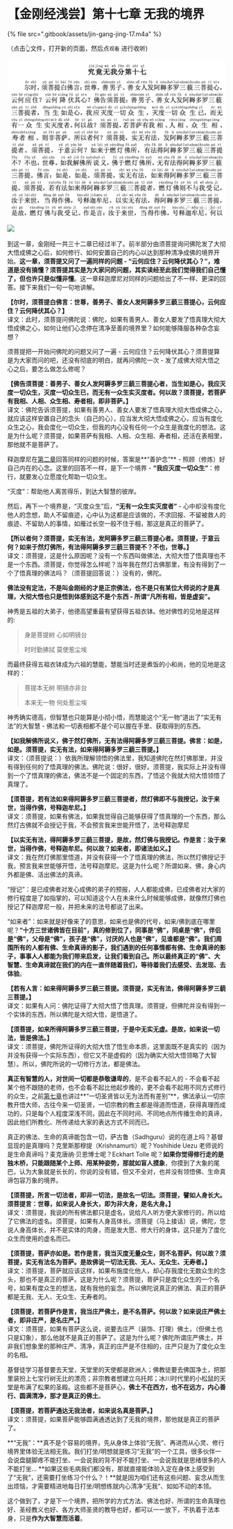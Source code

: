 # 【金刚经浅尝】第十七章 无我的境界

{% file src=".gitbook/assets/jin-gang-jing-17.m4a" %}

（点击👆文件，打开新的页面，然后点`观看` 进行收听\)

![](.gitbook/assets/image%20%282%29.png)

![](https://mmbiz.qpic.cn/mmbiz_png/xws7d9qricCZFDFZ0Da8ljCShdftQe2emWF9VhBXicIoiaQGd3g33V3qWpuQh5c6Zw5HlhGssqXUrJIn4YeA5aBKw/640?wx_fmt=png&tp=webp&wxfrom=5&wx_lazy=1&wx_co=1)

到这一章，金刚经一共三十二章已经过半了。前半部分由须菩提询问佛陀发了大彻大悟成佛之心后，如何修行、如何安置自己的内心以达到那种清净成佛的境界开始。**这一章，须菩提又问了一遍同样的问题 - “云何应住？云何降伏其心？”，难道是没有搞懂？**须菩提其实是为大家问的问题，其实读经至此**我们觉得我们自己懂了，但也许只是似懂非懂**。这一章释迦摩尼对同样的问题给出了不一样、更深的回答。接下来我们一句一句地讲解。

**【尔时，须菩提白佛言：世尊，善男子、善女人发阿耨多罗三藐三菩提心，云何应住？云何降伏其心？】**  
译文：此时，须菩提问佛陀说：佛陀，如果有善男人、善女人要发了悟真理大彻大悟成佛之心，如何让他们心念停在清净至善的境界里？如何能够降服各种杂念妄想？

须菩提把一开始问佛陀的问题又问了一遍 - 云何应住？云何降伏其心？须菩提算是为大家而问的吧，还没有彻底的明白，就再问佛陀一次 - 发了成佛大彻大悟之心之后，要怎么做怎么修呢？

**【佛告须菩提：善男子、善女人发阿耨多罗三藐三菩提心者，当生如是心，我应灭度一切众生，灭度一切众生已，而无有一众生实灭度者。何以故？须菩提，若菩萨有我相、人相、众生相、寿者相，即非菩萨。】**  
译文：佛陀告诉须菩提，如果有善男人、善女人要发了悟真理大彻大悟成佛之心，就应该这样安置自己的念头（自己的心），应当发大彻大悟成佛之心，应当有度化众生之心，我会度化一切众生，但我的内心没有任何一个众生是我度化的想法。这是为什么呢？须菩提，如果菩萨有我相、人相、众生相、寿者相，还活在表相里，那他就不是菩萨了。

释迦摩尼在[第二章](http://mp.weixin.qq.com/s?__biz=MzAxODcwMDg0Mg==&mid=2247484657&idx=1&sn=fb5b323797af9a31c60e739fecfefd94&chksm=9bd30bb4aca482a290876f170c9d289859394e356df823501c4d2e66e5a53f729d6fbee94458&scene=21#wechat_redirect)回答同样的问题的时候，答案是**“善护念”** - 照顾（修炼）好自己内在的心念。这里的回答不一样，是下一个境界 - **“我应灭度一切众生”**：修行，就要发心立愿度化帮助一切众生。

“灭度”：帮助他人离苦得乐，到达大智慧的彼岸。

然后，再下一个境界是，“灭度众生”后，**“无有一众生实灭度者”** - 心中却没有度化他人的念想，助人不留痕迹，心中认为这都是应该做的，不求回报、不留被救人的痕迹、不留助人的事情，如雁过长空一般不住于相，那这是真正的菩萨了。

**【所以者何？须菩提，实无有法，发阿耨多罗三藐三菩提心者。须菩提，于意云何？如来于然灯佛所，有法得阿耨多罗三藐三菩提不？不也，世尊。】**  
译文：须菩提，这是什么原因呢？没有一个东西叫做佛法，大彻大悟了悟真理也不是一个东西。须菩提，你觉得怎么样呢？当年我在然灯古佛那里，有没有得到了一个了悟真理的佛法吗？（须菩提回答说：）没有的，佛陀。

**佛法没有定法，不是叫金刚经的才是正宗佛法，也不是只有某位大师说的才是真理，大彻大悟也只是悟到体感到这不是个东西 - 所谓“凡所有相，皆是虚妄”。**

神秀是五祖的大弟子，他德高望重最有望获得五祖衣钵。他对佛性的见地是这样的:

> 身是菩提树 心如明镜台
>
> 时时勤拂拭 莫使惹尘埃

而最终获得五祖衣钵成为六祖的慧能，慧能当时还是煮饭的小和尚，他的见地是这样的：

> 菩提本无树 明镜亦非台
>
> 本来无一物 何处惹尘埃

神秀确实德高，但智慧也只能算是小彻小悟，而慧能这个“无一物”道出了“实无有法”的大智慧 - 佛法和一切表相都不是个可以握在手里、获取得到的东西。

**【如我解佛所说义，佛于然灯佛所，无有法得阿耨多罗三藐三菩提。佛言：如是，如是。须菩提，实无有法，如来得阿耨多罗三藐三菩提。】**  
译文：（须菩提说：）依我所理解领悟的佛法里，我知道佛陀在然灯佛那里，并没有得到任何的了悟真理的佛法。佛陀说：很好，很好。须菩提，我实际上并没有得到一个了悟真理的佛法，佛法不是一个固定的东西，了悟这个我就大彻大悟领悟了真理了。

**【须菩提，若有法如来得阿耨多罗三藐三菩提者，然灯佛即不与我授记，汝于来世，当得作佛，号释迦牟尼。】**  
译文：须菩提，如果有佛法，如果我觉得自己能够获得了悟真理的一个东西，那么然灯古佛就不会授记于我，不会预言我来世能开悟了，法号释迦摩尼

**【以实无有法，得阿耨多罗三藐三菩提，是故，然灯佛与我授记。作是言：汝于来世，当得作佛，号释迦牟尼。何以故？如来者，即诸法如义。】**  
译文：我在然灯佛那里悟道，并没有获得一个了悟真理的佛法，所以然灯佛授记于我，预言我来世能够开悟，法号释迦摩尼。这是为什么呢？所谓如来、佛，身心内外都是佛、活出佛法的真谛。

“授记”：是已成佛者对发心成佛的弟子的预报，人人都能成佛，已成佛者对大家的修行程度是了如指掌的，可以知道这个人在未来什么时候能够成佛，就像然灯佛也授记了释迦摩尼一般，并把未来的法号都说了出来。

“如来者”：如来就是好像来了的意思，如来也是佛的代号，如来/佛到底在哪里呢？**“十方三世诸佛皆在目前”，真的修到位了，同事是“佛”，同桌是“佛”，伴侣是“佛”，父母是“佛”，孩子是“佛”，讨厌的人也是“佛”，见谁都是“佛”。**我们周围所有的人都有佛、生命真谛的影子，我们遇到的任何事情都有佛、生命真谛的影子，事事人人都能为我们带来启发，让我们看到自己。所以**最终真正的“佛”、大智慧、生命真谛就在我们的内在一直伴随着我们，等待着我们去感受、去发现、去体验**。

**【若有人言：如来得阿耨多罗三藐三菩提。须菩提，实无有法，佛得阿耨多罗三藐三菩提。】**  
译文：如果有人问：佛陀证得了大彻大悟了悟真理。须菩提，但佛陀并没有得到一个实体的东西，所以佛陀是大彻大悟，是悟道了。

**【须菩提，如来所得阿耨多罗三藐三菩提，于是中无实无虚。是故，如来说一切法，皆是佛法。】**  
译文：须菩提，佛陀所证得的大彻大悟了悟生命本质，这里面既不是真实的（因为并没有获得一个实际东西），但它又不是虚假的（因为确实大彻大悟领略了大智慧）。所以，佛陀所说的一切修行方法，都是佛法。

**真正有智慧的人，对世间一切都是恭敬谦卑的**，是不会看不起人的 - 不会看不起某个他不跟随的老师，也不会看不起比他起步晚的，更不会看不起用不同方式修行的众生，之前[第七章](http://mp.weixin.qq.com/s?__biz=MzAxODcwMDg0Mg==&mid=2247484715&idx=1&sn=07c2d164aadf86cff9ae33705fd6ebd4&chksm=9bd30a6eaca483788102d7bc03bd4e9c3fa4036fd79246364a780a28bdfca7ce8c2d42a286c4&scene=21#wechat_redirect)也讲过**“一切圣贤皆以无为法而有差别”**，佛法承认一切宗教开悟大师，古往今来一切圣贤，一切宗教的教主都是得道而悟道，获得真理而成功的，只是每个人程度深浅不同，因此在不同时间、不同地点所传播生命的真谛，因此他们所教化、所传递给大家的表达方式不同而已。

真正的佛法、生命的真谛能包含一切，萨古鲁（Sadhguru）说的在道上吗？基督显现的是真理吗？克里斯那穆提（Krishnamurti）呢？Yoshihide Uezu 老师说的是生命真谛吗？麦克唐纳·贝恩博士呢？Eckhart Tolle 呢？**如果你觉得修行走的是独木桥，只能跟随某个上师、用某种姿势，那就如盲人摸象**，你摸到了大象的尾巴，认为大象就是长长的，你说的没有错，但又不全对，也并没有领悟佛、生命真谛包容万象的境界。

**【须菩提，所言一切法者，即非一切法，是故名一切法。须菩提，譬如人身长大。须菩提言：世尊，如来说人身长大，即为非大身，是名大身。】**  
译文：须菩提，我说的所有佛法都只是虚名，说给凡人听方便大家修行的，所以给了它佛法的虚名。须菩提，如果有人身高体长。须菩提（马上接话）说，佛陀，您说人身高体长，并不是实体的肉身，而是发大愿、修大行的身体，这只是为了度化众生而使用的虚名而已。

**【须菩提，菩萨亦如是。若作是言，我当灭度无量众生，则不名菩萨。何以故？须菩提，实无有法名为菩萨。是故佛说一切法无我、无人、无众生、无寿者。】**  
译文：须菩提，菩萨就应该这样，如果布施度化他人，却心存我度化无数众生的念头，那也不是真正的菩萨。这是为什么呢？须菩提，菩萨只是度化众生的一个名号，如果有度众生的想法，就有我他的妄念。所以佛陀说真正的佛法、真正的菩萨都是无我、无人、无众生、无寿者的。

**【须菩提，若菩萨作是言，我当庄严佛土，是不名菩萨。何以故？如来说庄严佛土者，即非庄严，是名庄严。】**  
译文：须菩提，如果有菩萨这么说，说要去庄严（装饰、打理）佛土，（但佛土也只是幻象），那么他就不是真正的菩萨了。这是为什么呢？佛陀所谓庄严佛土，并非我们想象里的那种庄严、清净，真正的庄严是不住相的，庄严只是为了度化众生的名相。

基督徒学习基督要去天堂，天堂里的天使都是欧洲人；佛教徒要去佛国净土，把那里装扮上七宝行树无比的漂亮；非宗教者想建立乌托邦；冰川时代里的小松鼠的天堂是布满了松果的圣殿。这些都不是菩萨心，**佛土不在西方，也不在远方，内心善行、圆满清净，那才是真正的佛土**。

**【须菩提，若菩萨通达无我法者，如来说名真是菩萨。】**  
译文：须菩提，如果菩萨能够圆满通透达到了无我的境界，那他就是真正的菩萨了。

**“无我”：**真不是个容易的境界，先从身体上体验“无我”、再进而从心灵、修行境界里体验无法相无我。我们打坐/明想就是练习“无我”的一个工具，很多伙伴一会说盘腿脚疼不能打坐、一会说我的背不好不能打坐、一会说我就是思绪很多的人不能打坐... **如果这些毛病我们都没有，那就直接能体验入定在身体上感受到了“无我”，还需要打坐练习个什么？！**就是因为咱们还有这些问题、妄念从而生出烦恼，才需要精进地每日打坐/明想练就内心清净“无我”、如如不动的本领。

这个做到了，才是下一个境界，把所学的方式方法、佛法也好、所谓的生命真理也好、圣经教义也好、各方大师圣贤的教导也好，都可以一一放下，不执着于法本身，只是**作为大智慧而活着**。

